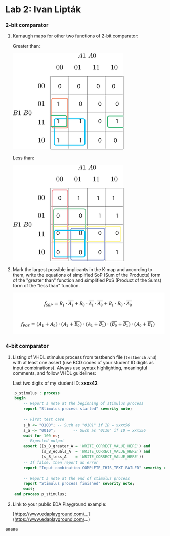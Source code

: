 # Lab 2: Ivan Lipták

### 2-bit comparator

1. Karnaugh maps for other two functions of 2-bit comparator:

   Greater than:

   ![K-maps](https://github.com/IvoSvk/digital-electronics-1/blob/ef4ba808c797e59d272ec2aff71e4ba3462700de/images/BgA.png)

   Less than:

   ![K-maps](https://github.com/IvoSvk/digital-electronics-1/blob/ef4ba808c797e59d272ec2aff71e4ba3462700de/images/BlA.png)

2. Mark the largest possible implicants in the K-map and according to them, write the equations of simplified SoP (Sum of the Products) form of the "greater than" function and simplified PoS (Product of the Sums) form of the "less than" function.

   ![Logic functions](https://github.com/IvoSvk/digital-electronics-1/blob/6b739176c1fc21906f23ad90d77cd09ccdc70c18/images/K-mapequations.png)

### 4-bit comparator

1. Listing of VHDL stimulus process from testbench file (`testbench.vhd`) with at least one assert (use BCD codes of your student ID digits as input combinations). Always use syntax highlighting, meaningful comments, and follow VHDL guidelines:

   Last two digits of my student ID: **xxxx42**

```vhdl
    p_stimulus : process
    begin
        -- Report a note at the beginning of stimulus process
        report "Stimulus process started" severity note;

        -- First test case
        s_b <= "0100"; -- Such as "0101" if ID = xxxx56
        s_a <= "0010";        -- Such as "0110" if ID = xxxx56
        wait for 100 ns;
        -- Expected output
        assert ((s_B_greater_A = 'WRITE_CORRECT_VALUE_HERE') and
                (s_B_equals_A  = 'WRITE_CORRECT_VALUE_HERE') and
                (s_B_less_A    = 'WRITE_CORRECT_VALUE_HERE'))
        -- If false, then report an error
        report "Input combination COMPLETE_THIS_TEXT FAILED" severity error;

        -- Report a note at the end of stimulus process
        report "Stimulus process finished" severity note;
        wait;
    end process p_stimulus;
```

2. Link to your public EDA Playground example:

   [https://www.edaplayground.com/...](https://www.edaplayground.com/...)


aaaaa